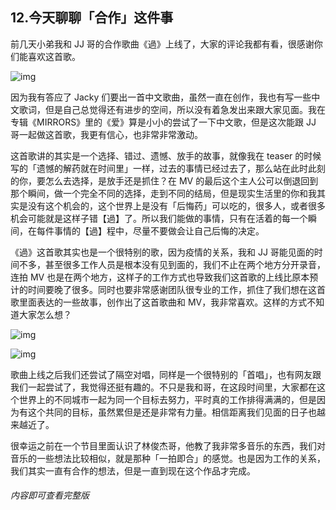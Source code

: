 ## 12.今天聊聊「合作」这件事
前几天小弟我和 JJ 哥的合作歌曲《過》上线了，大家的评论我都有看，很感谢你们能喜欢这首歌。


![img](https://pic2.zhimg.com/v2-1b27bb3b7e7ae318bbbb6a4f36c7ed47.webp)

因为我有答应了 Jacky 们要出一首中文歌曲，虽然一直在创作，我也有写一些中文歌词，但是自己总觉得还有进步的空间，所以没有着急发出来跟大家见面。我在专辑《MIRRORS》里的《爱》算是小小的尝试了一下中文歌，但是这次能跟 JJ 哥一起做这首歌，我更有信心，也非常非常激动。


这首歌讲的其实是一个选择、错过、遗憾、放手的故事，就像我在 teaser 的时候写的「遗憾的解药就在时间里」一样，过去的事情已经过去了，那么站在此时此刻的你，要怎么去选择，是放手还是抓住？在 MV 的最后这个主人公可以倒退回到那个瞬间，做一个完全不同的选择，走到不同的结局，但是现实生活里的你和我其实是没有这个机会的，这个世界上是没有「后悔药」可以吃的，很多人，或者很多机会可能就是这样子错【過】了。所以我们能做的事情，只有在活着的每一个瞬间，在每件事情的【過】程中，尽量不要做会让自己后悔的决定。


《過》这首歌其实也是一个很特别的歌，因为疫情的关系，我和 JJ 哥能见面的时间不多，甚至很多工作人员是根本没有见到面的，我们不止在两个地方分开录音，连拍 MV 也是在两个地方，这样子的工作方式也导致我们这首歌的上线比原本预计的时间要晚了很多。同时也要非常感谢团队很专业的工作，抓住了我们想在这首歌里面表达的一些故事，创作出了这首歌曲和 MV，我非常喜欢。这样的方式不知道大家怎么想？


![img](https://pic1.zhimg.com/v2-4242eb67440f4fd22f5e029852ee4ec4.webp)

![img](https://pic4.zhimg.com/v2-35a90eb0edd43869bf692e9002cf2fd6.webp)

歌曲上线之后我们还尝试了隔空对唱，同样是一个很特别的「首唱」，也有网友跟我们一起尝试了，我觉得还挺有趣的。不只是我和哥，在这段时间里，大家都在这个世界上的不同城市一起为同一个目标去努力，平时真的工作排得满满的，但是因为有这个共同的目标，虽然累但是还是非常有力量。相信距离我们见面的日子也越来越近了。


很幸运之前在一个节目里面认识了林俊杰哥，他教了我非常多音乐的东西，我们对音乐的一些想法比较相似，就是那种「一拍即合」的感觉。也是因为工作的关系，我们其实一直有合作的想法，但是一直到现在这个作品才完成。


###### 内容即可查看完整版
